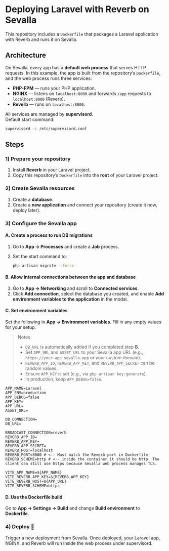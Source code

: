 # Deploying Laravel with Reverb on Sevalla

This repository includes a `Dockerfile` that packages a Laravel application with Reverb and runs it on Sevalla.

## Architecture

On Sevalla, every app has a **default web process** that serves HTTP requests. In this example, the app is built from the repository’s `Dockerfile`, and the web process runs three services:

- **PHP-FPM** — runs your PHP application.
- **NGINX** — listens on `localhost:8080` and forwards `/app` requests to `localhost:8000` (Reverb).
- **Reverb** — runs on `localhost:8000`.

All services are managed by **supervisord**.  
Default start command:

```bash
supervisord -c /etc/supervisord.conf
```

## Steps

### 1) Prepare your repository

1. Install **Reverb** in your Laravel project.
2. Copy this repository’s `Dockerfile` into the **root** of your Laravel project.

### 2) Create Sevalla resources

1. Create a **database**.
2. Create a **new application** and connect your repository (create it now, deploy later).

### 3) Configure the Sevalla app

#### A. Create a process to run DB migrations

1. Go to **App → Processes** and create a **Job** process.
2. Set the start command to:

   ```bash
   php artisan migrate --force
   ```

#### B. Allow internal connections between the app and database

1. Go to **App → Networking** and scroll to **Connected services**.
2. Click **Add connection**, select the database you created, and enable **Add environment variables to the application** in the modal.

#### C. Set environment variables

Set the following in **App → Environment variables**. Fill in any empty values for your setup.

> Notes
> - `DB_URL` is automatically added if you completed step **B**.
> - Set `APP_URL` and `ASSET_URL` to your Sevalla app URL (e.g., `https://your-app.sevalla.app` or your custom domain).
> - `REVERB_APP_ID`, `REVERB_APP_KEY`, and `REVERB_APP_SECRET` can be random values.
> - Ensure `APP_KEY` is set (e.g., via `php artisan key:generate`).
> - In production, keep `APP_DEBUG=false`.

```dotenv
APP_NAME=Laravel
APP_ENV=production
APP_DEBUG=false
APP_KEY=
APP_URL=
ASSET_URL=

DB_CONNECTION=
DB_URL=

BROADCAST_CONNECTION=reverb
REVERB_APP_ID=
REVERB_APP_KEY=
REVERB_APP_SECRET=
REVERB_HOST=localhost
REVERB_PORT=8000 # <-- Must match the Reverb port in Dockerfile
REVERB_SCHEME=http # <-- inside the container it should be http. The client can still use https because Sevalla web process manages TLS.

VITE_APP_NAME=${APP_NAME}
VITE_REVERB_APP_KEY=${REVERB_APP_KEY}
VITE_REVERB_HOST=${APP_URL}
VITE_REVERB_SCHEME=https
```

#### D. Use the Dockerfile build

Go to **App → Settings → Build** and change **Build environment** to **Dockerfile**.

### 4) Deploy 🚀

Trigger a new deployment from Sevalla. Once deployed, your Laravel app, NGINX, and Reverb will run inside the web process under supervisord.
